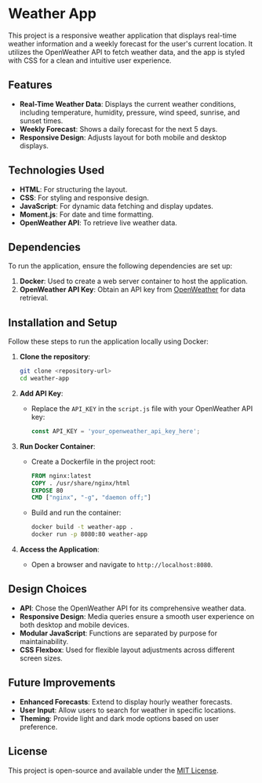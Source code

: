 # Weather App

This project is a responsive weather application that displays real-time weather information and a weekly forecast for the user's current location. It utilizes the OpenWeather API to fetch weather data, and the app is styled with CSS for a clean and intuitive user experience.

## Features

- **Real-Time Weather Data**: Displays the current weather conditions, including temperature, humidity, pressure, wind speed, sunrise, and sunset times.
- **Weekly Forecast**: Shows a daily forecast for the next 5 days.
- **Responsive Design**: Adjusts layout for both mobile and desktop displays.

## Technologies Used

- **HTML**: For structuring the layout.
- **CSS**: For styling and responsive design.
- **JavaScript**: For dynamic data fetching and display updates.
- **Moment.js**: For date and time formatting.
- **OpenWeather API**: To retrieve live weather data.

## Dependencies

To run the application, ensure the following dependencies are set up:

1. **Docker**: Used to create a web server container to host the application.
2. **OpenWeather API Key**: Obtain an API key from [OpenWeather](https://openweathermap.org/api) for data retrieval.

## Installation and Setup

Follow these steps to run the application locally using Docker:

1. **Clone the repository**:
   ```bash
   git clone <repository-url>
   cd weather-app
   ```

2. **Add API Key**:
   - Replace the `API_KEY` in the `script.js` file with your OpenWeather API key:
     ```javascript
     const API_KEY = 'your_openweather_api_key_here';
     ```

3. **Run Docker Container**:
   - Create a Dockerfile in the project root:
     ```dockerfile
     FROM nginx:latest
     COPY . /usr/share/nginx/html
     EXPOSE 80
     CMD ["nginx", "-g", "daemon off;"]
     ```
   - Build and run the container:
     ```bash
     docker build -t weather-app .
     docker run -p 8080:80 weather-app
     ```

4. **Access the Application**:
   - Open a browser and navigate to `http://localhost:8080`.

## Design Choices

- **API**: Chose the OpenWeather API for its comprehensive weather data.
- **Responsive Design**: Media queries ensure a smooth user experience on both desktop and mobile devices.
- **Modular JavaScript**: Functions are separated by purpose for maintainability.
- **CSS Flexbox**: Used for flexible layout adjustments across different screen sizes.

## Future Improvements

- **Enhanced Forecasts**: Extend to display hourly weather forecasts.
- **User Input**: Allow users to search for weather in specific locations.
- **Theming**: Provide light and dark mode options based on user preference.

## License

This project is open-source and available under the [MIT License](https://opensource.org/licenses/MIT).

